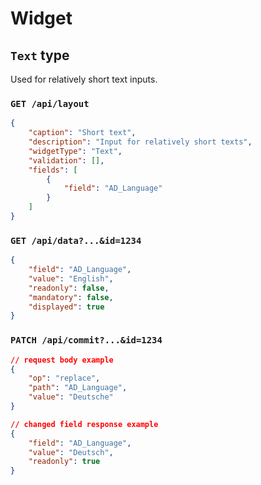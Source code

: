 # Widget

## `Text` type

Used for relatively short text inputs.

### `GET /api/layout`

```json
{
    "caption": "Short text",
    "description": "Input for relatively short texts",
    "widgetType": "Text",
    "validation": [],
    "fields": [
        {
            "field": "AD_Language"
        }
    ]
}
```

### `GET /api/data?...&id=1234`

```json
{
    "field": "AD_Language",
    "value": "English",
    "readonly": false,
    "mandatory": false,
    "displayed": true
}
```

### `PATCH /api/commit?...&id=1234`

```json
// request body example
{
    "op": "replace",
    "path": "AD_Language",
    "value": "Deutsche"
}
```
```json
// changed field response example
{
    "field": "AD_Language",
    "value": "Deutsch",
    "readonly": true
}
```